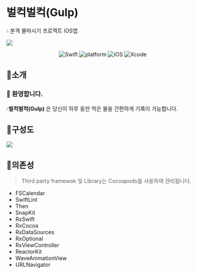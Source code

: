 # 벌컥벌컥(Gulp)
💧 본격 물마시기 프로젝트 iOS앱

<img src="https://user-images.githubusercontent.com/59601439/115199996-bd370800-a12e-11eb-8f70-bc1ab0a0c97d.PNG">

<p align="center">
  <img alt="Swift" src="https://img.shields.io/badge/Swift-5.2-orange.svg">
  <img alt="platform" src="https://img.shields.io/badge/platform-iOS-lightgrey">
  <img alt="iOS" src="https://img.shields.io/badge/iOS-13%2B-yellow">
  <img alt="Xcode" src="https://img.shields.io/badge/xcode-12.4-blue">
</p>

## 📝소개
### 👋 환영합니다.
💧**벌컥벌컥(Gulp)** 은 당신이 하루 동안 먹은 물을 간편하게 기록이 가능합니다.

## 🔎구성도

<img src="https://user-images.githubusercontent.com/59601439/115507144-b3401100-a2b6-11eb-851f-004131149e61.png">


## 📕의존성
> Third party framewok 및 Library는 Cocoapods를 사용하여 관리됩니다.

- FSCalendar
- SwiftLint
- Then
- SnapKit
- RxSwift
- RxCocoa
- RxDataSources
- RxOptional
- RxViewController
- ReactorKit
- WaveAnimationView
- URLNavigator
